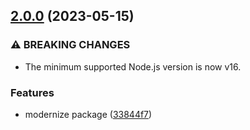 ## [2.0.0](https://github.com/nwitch/caps-rate/compare/1.0.3...2.0.0) (2023-05-15)


### ⚠ BREAKING CHANGES

* The minimum supported Node.js version is now v16.

### Features

* modernize package ([33844f7](https://github.com/nwitch/caps-rate/commit/33844f79555ef48c1097c5d082c9bd3afe979531))
